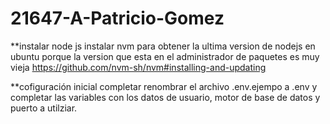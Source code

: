 # 21647-A-Patricio-Gomez
**instalar node js
instalar nvm para obtener la ultima version de nodejs en ubuntu porque la version que esta en el administrador de paquetes es muy vieja
https://github.com/nvm-sh/nvm#installing-and-updating

**cofiguración inicial
completar renombrar el archivo .env.ejempo a .env y completar las variables con los datos de usuario, motor de base de datos y puerto a utilziar.